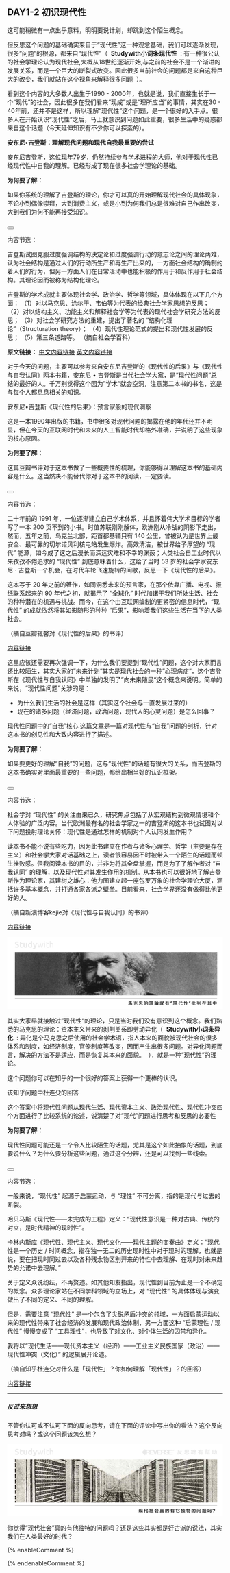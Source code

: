 ## **DAY1-2 初识现代性**

这可能稍微有一点出乎意料，明明要说计划，却跳到这个陌生概念。

但反思这个问题的基础确实来自于“现代性”这一种观念基础，我们可以逐渐发现，很多“问题”的根源，都来自“现代性”（&nbsp;&nbsp;**Studywith小词条现代性**&nbsp;&nbsp;:&nbsp;有一种很公认的社会学理论认为现代社会,大概从18世纪逐渐开始,与之前的社会不是一个渐进的发展关系，而是一个巨大的断裂式改变。因此很多当前社会的问题都是来自这种巨大的改变，我们就站在这个视角来解释很多问题&nbsp;&nbsp;）。


看到这个内容的大多数人出生于1990 - 2000年，也就是说，我们直接生长于一个“现代”的社会，因此很多在我们看来“现成”或是“理所应当”的事情，其实在30 - 40年前，还并不是这样，所以理解“现代性”这个问题，是一个很好的入手点。很多人在开始认识“现代性”之后，马上就意识到问题如此重要，很多生活中的疑惑都来自这个话题（今天延伸知识有不少你可以探索的）。

<!--sec data-title="Studywith知识链接" data-id="section0" data-show=true ces-->

**安东尼•吉登斯：理解现代问题和现代自我最重要的尝试**

安东尼吉登斯，这位现年79岁，仍然持续参与学术进程的大师，他对于现代性已经现代性中自我的理解。已经形成了现在很多社会学理论的基础。

**为何要了解：**

如果你系统的理解了吉登斯的理论，你才可以真的开始理解现代社会的具体现象，不论小到偶像崇拜，大到消费主义，或是小到为何我们总是很难对自己作出改变，大到我们为何不能再接受知识。

<button class="section" target="section1" show="展开具体内容" hide="收起具体内容" ></button>

<!--endsec-->

<!--sec data-title="链接内容" aria-expanded="false" data-id="section1" data-show=false ces-->

内容节选：

吉登斯试图克服过度强调结构的决定论和过度强调行动的意志论之间的理论两难，认为社会结构是通过人们的行动所生产和再生产出来的，一方面社会结构的确制约着人们的行为，但另一方面人们在日常活动中也能积极的作用于和反作用于社会结构。其理论因而被称为结构化理论。

吉登斯的学术成就主要体现社会学、政治学、哲学等领域，具体体现在以下几个方面：
（1）对以马克思、涂尔干、韦伯等为代表的经典社会学家思想的反思；
（2）对以结构主义、功能主义和解释社会学等为代表的现代社会学研究方法的反思；
（3）对社会学研究方法的重建，提出了著名的 “结构化理论”（Structuration theory）；
（4）现代性理论范式的提出和现代性发展的反思；
（5）第三条道路等。
（摘自社会学百科）

**原文链接：**
[中文内容链接](http://shehuixue.h.baike.com/article-118454.html) [英文内容链接](https://en.wikipedia.org/wiki/Anthony_Giddens)

<!--endsec-->

对于今天的问题，主要可以参考来自安东尼吉登斯的《现代性的后果》与《现代性与自我认同》两本书籍，安东尼 • 吉登斯是当代社会学大家，是“现代性问题”总结的最好的人。千万别觉得这个因为”学术“就会空洞，注意第二本书的书名，这是与每个人都息息相关的知识。

<!--sec data-title="Studywith知识链接" data-id="section2" data-show=true ces-->

安东尼•吉登斯《现代性的后果》：预言家般的现代洞察

这是一本1990年出版的书籍，书中很多对现代问题的揭露在他的年代还并不明显，但在今天的互联网时代和未来的人工智能时代却格外准确，并说明了这些现象的核心原因。

**为何要了解：**

这篇豆瓣书评对于这本书做了一些概要性的梳理，你能够得以理解这本书的基础内容是什么。这当然决不能替代你对于这本书的阅读，一定要读。

<button class="section" target="section3" show="展开具体内容" hide="收起具体内容" ></button>

<!--endsec-->

<!--sec data-title="链接内容" aria-expanded="false" data-id="section3" data-show=false ces-->

内容节选：

二十年前的 1991 年，一位逐渐建立自己学术体系，并且怀着伟大学术目标的学者写了一本 200 页不到的小书。时值苏联刚刚解体，欧洲刚从冷战的阴影下走出，然而，五年之前，乌克兰北部，距首都基辅只有 140 公里，曾被认为是世界上最安全、最可靠的切尔诺贝利核电站发生爆炸。高效清洁，被世界给予厚望的 “现代” 能源，如今成了这之后漫长而深远灾难和不幸的渊薮；人类社会自工业时代以来孜孜不倦追求的 “现代性” 到底意味着什么，这给了当时 53 岁的社会学家安东尼 · 吉登斯一个机会，在时代车轮飞速旋转的间歇，反思一下《现代性的后果》。 

这本写于 20 年之前的著作，如同洞悉未来的预言家，在那个依靠广播、电视、报纸联系起来的 90 年代之初，就揭示了 “全球化” 时代加诸于我们所处生活、社会的种种潜在的机遇与挑战。而今，在这个由互联网编制的更紧密的信息时代，“现代性” 的成就依然将其如影随形的种种 “后果”，影响着我们这些生活在当下的人类社会。 

（摘自豆瓣辄馨对《现代性的后果》的书评）

[内容链接](https://book.douban.com/review/4949439/)

<!--endsec-->

这里应该还需要再次强调一下，为什么我们要提到“现代性”问题，这个对大家而言还比较陌生，其实大家的”未来计划“其实是现代社会的一种”心理病症“，这个吉登斯在《现代性与自我认同》中单独的发明了”向未来殖民“这个概念来说明。简单的来说，“现代性问题”关涉的是：

* 为什么我们生活的社会是这样（其实这个社会与一直发展过来的）
* 现在的诸多问题（经济问题，政治问题，现代人的心灵问题）是怎么回事？

<!--sec data-title="Studywith知识链接" data-id="section4" data-show=true ces-->

现代性问题中的“自我”核心
这篇文章是一篇对现代性与“自我”问题的剖析，针对这本书的创见性和大致内容进行了描述。

**为何要了解：**

如果要更好的理解“自我”的问题，这与“现代性”的话题有很大的关系，而吉登斯的这本书确实对里面最重要的一些问题，都给出相当好的认识框架。

<button class="section" target="section5" show="展开具体内容" hide="收起具体内容" ></button>

<!--endsec-->

<!--sec data-title="链接内容" aria-expanded="false" data-id="section5" data-show=false ces-->

内容节选：

社会学对 “现代性” 的关注由来已久，研究焦点包括了从宏观结构到微观情境和个人体验的广泛内容。当代欧洲最有名的社会学家之一的吉登斯的这本书也试图对以下问题投射理论关怀：现代性是通过怎样的机制对个人认同发生作用？

读本书不能不说有些吃力，因为此书建立在作者与诸多心理学、哲学（主要是存在主义）和社会学大家对话基础之上，读者很容易因不时被带入一个陌生的话题而顿生挫败感。但我阅读本书的目的，并非为将其全盘掌握，而是为了了解作者对 “自我认同” 的理解，以及现代性对其发生作用的机制。从本书也可以很好地了解吉登斯作为理论家，其建树之雄心：他力图建立起一座包罗万象的社会学理论大厦，涵括许多基本概念，并打通各家各派之壁垒。目前看来，社会学界还没有做得比他更好的人。

（摘自新浪博客kejie对《现代性与自我认同》的书评）

[内容链接](http://blog.sina.com.cn/s/blog_4b4af0070102uzg9.html)

<!--endsec-->

![](/assets/5.jpg)

其实大家早就接触过”现代性“的理论，只是当时我们没有意识到这个概念。我们熟悉的马克思的理论：资本主义带来的剥削关系即劳动异化（&nbsp;&nbsp;**Studywith小词条异化**&nbsp;&nbsp;:&nbsp;异化是个马克思之后使用的社会学术语，指人本来的面貌被现代社会的很多体系和制度，如经济制度，官僚制度等改变，因而产生出很多问题。对异化问题而言，解决的方法不是适应，而是恢复其本来的面貌。&nbsp;&nbsp;），就是一种“现代性”的理论。

这个问题你可以在知乎的一个很好的答案上获得一个更棒的认识。

<!--sec data-title="Studywith知识链接" data-id="section6" data-show=true ces-->

该知乎问题中杜连殳的回答

这个答案中将现代性问题从现代生活、现代资本主义、政治现代性、现代性冲突四个方面进行了比较系统的论述，说清楚了对“现代”问题进行思考和反思的必要性

**为何要了解：**

现代性问题可能还是一个令人比较陌生的话题，尤其是这个如此抽象的话题，到底要说什么？为什么要分析这些问题，通过这个分辨，还是可以找到一些线索。

<button class="section" target="section7" show="展开具体内容" hide="收起具体内容" ></button>

<!--endsec-->

<!--sec data-title="链接内容" aria-expanded="false" data-id="section7" data-show=false ces-->

内容节选：

一般来说，“现代性” 起源于启蒙运动，与 “理性” 不可分离，指的是现代与过去的断裂。

哈贝马斯《现代性——未完成的工程》定义：“现代性意识是一种对古典、传统的对立，是时代精神的现时性”。

卡林内斯库《现代性、现代主义、现代文化——现代主题的变奏曲》定义：“现代性是一个历史 / 时间概念，指在独一无二的历史现时性中对于现时的理解，也就是说，要在把现时同过去以及各种残余物区别开来的特性中去理解、在现时对未来趋势的允诺中去理解。”

关于定义众说纷纭，不再赘述。如其他知友指出，现代性到目前为止是一个不确定的概念。众多理论家站在不同学科领域的立场上，对 “现代性” 的具体体现与演变做出了不同的定义、不同的理解。

但是，需要注意 “现代性” 是一个包含了尖锐矛盾冲突的领域，一方面启蒙运动以来的现代性带来了社会经济的发展和现代政治体制，另一方面这种 “启蒙理性 / 现代性” 慢慢变成了 “工具理性”，也导致了对文化、对个体生活的囚禁和异化。

我将以“现代生活——现代资本主义（经济）——工业主义民族国家（政治）——现代性冲突（文化）” 的逻辑展开论述。

（摘自知乎杜连殳对什么是「现代性」？你如何理解「现代性」？的回答）

[内容链接](https://www.zhihu.com/question/24418080)
<!--endsec-->


---

##### 反过来想想

不管你认可或不认可下面的反向思考，请在下面的评论中写出你的看法？这个反向思考对吗？或这个问题该怎么想？

![](/assets/28.jpg)

你觉得“现代社会”真的有他独特的问题吗？还是这些其实都是好古派的说法，其实我们在人类最好的时代？

{% enableComment %}

{% endenableComment %}

